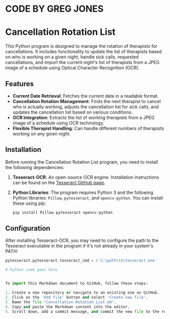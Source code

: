 # CODE BY GREG JONES

# Cancellation Rotation List

This Python program is designed to manage the rotation of therapists for cancellations. It includes functionality to update the list of therapists based on who is working on a given night, handle sick calls, requested cancellations, and import the current night's list of therapists from a JPEG image of a schedule using Optical Character Recognition (OCR).

## Features

- **Current Date Retrieval**: Fetches the current date in a readable format.
- **Cancellation Rotation Management**: Finds the next therapist to cancel who is actually working, adjusts the cancellation list for sick calls, and updates the cancellation list based on various conditions.
- **OCR Integration**: Extracts the list of working therapists from a JPEG image of a schedule using OCR technology.
- **Flexible Therapist Handling**: Can handle different numbers of therapists working on any given night.

## Installation

Before running the Cancellation Rotation List program, you need to install the following dependencies:

1. **Tesseract-OCR**: An open-source OCR engine. Installation instructions can be found on the [Tesseract GitHub page](https://github.com/tesseract-ocr/tesseract).

2. **Python Libraries**: The program requires Python 3 and the following Python libraries: `Pillow`, `pytesseract`, and `opencv-python`. You can install these using pip:

    ```bash
    pip install Pillow pytesseract opencv-python
    ```

## Configuration

After installing Tesseract-OCR, you may need to configure the path to the Tesseract executable in the program if it's not already in your system's PATH:

```python
pytesseract.pytesseract.tesseract_cmd = r'C:\path\to\tesseract.exe'

# Python code goes here


To import this Markdown document to GitHub, follow these steps:

1. Create a new repository or navigate to an existing one on GitHub.
2. Click on the 'Add file' button and select 'Create new file'.
3. Name the file "Cancellation Rotation List.md".
4. Copy and paste the Markdown content into the editor.
5. Scroll down, add a commit message, and commit the new file to the repository.

